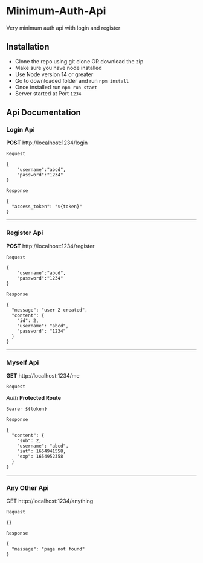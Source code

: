 # Minimum-Auth-Api
Very minimum auth api with login and register

## Installation
- Clone the repo using git clone OR download the zip
- Make sure you have node installed
- Use Node version 14 or greater
- Go to downloaded folder and run `npm install`
- Once installed run `npm run start`
- Server started at Port `1234`

## Api Documentation

### Login Api

**POST** http://localhost:1234/login

`Request`
```
{
    "username":"abcd",
    "password":"1234"
}
```
`Response`
```
{
  "access_token": "${token}"
}
```
---
### Register Api
**POST** http://localhost:1234/register

`Request`
```
{
    "username":"abcd",
    "password":"1234"
}
```
`Response`
```
{
  "message": "user 2 created",
  "content": {
    "id": 2,
    "username": "abcd",
    "password": "1234"
  }
}
```
---
### Myself Api

**GET** http://localhost:1234/me

`Request` 

*Auth* **Protected Route**
```
Bearer ${token}
```
`Response`
```
{
  "content": {
    "sub": 2,
    "username": "abcd",
    "iat": 1654941558,
    "exp": 1654952358
  }
}
```
---
### Any Other Api

GET http://localhost:1234/anything

`Request`
```
{}
```

`Response`
```
{
  "message": "page not found"
}
```